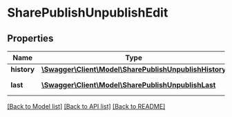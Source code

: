 # SharePublishUnpublishEdit

## Properties
Name | Type | Description | Notes
------------ | ------------- | ------------- | -------------
**history** | [**\Swagger\Client\Model\SharePublishUnpublishHistory**](SharePublishUnpublishHistory.md) | history info | 
**last** | [**\Swagger\Client\Model\SharePublishUnpublishLast**](SharePublishUnpublishLast.md) | last edited info | 

[[Back to Model list]](../README.md#documentation-for-models) [[Back to API list]](../README.md#documentation-for-api-endpoints) [[Back to README]](../README.md)


